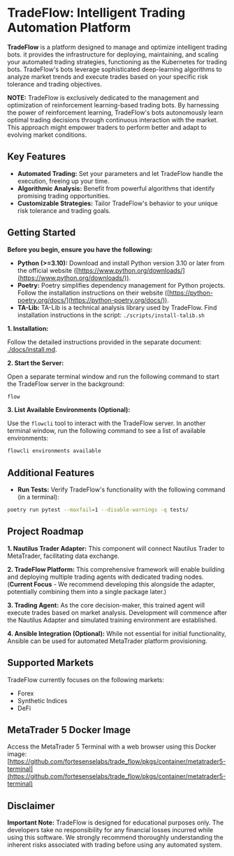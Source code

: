 # TradeFlow: Intelligent Trading Automation Platform

**TradeFlow** is a platform designed to manage and optimize intelligent trading bots. it provides the infrastructure for deploying, maintaining, and scaling your automated trading strategies, functioning as the Kubernetes for trading bots. TradeFlow's bots leverage sophisticated deep-learning algorithms to analyze market trends and execute trades based on your specific risk tolerance and trading objectives. 

**NOTE:** TradeFlow is exclusively dedicated to the management and optimization of reinforcement learning-based trading bots. By harnessing the power of reinforcement learning, TradeFlow's bots autonomously learn optimal trading decisions through continuous interaction with the market. This approach might empower traders to perform better and adapt to evolving market conditions.

## Key Features

- **Automated Trading:** Set your parameters and let TradeFlow handle the execution, freeing up your time.
- **Algorithmic Analysis:** Benefit from powerful algorithms that identify promising trading opportunities.
- **Customizable Strategies:** Tailor TradeFlow's behavior to your unique risk tolerance and trading goals.

## Getting Started

**Before you begin, ensure you have the following:**

- **Python (>=3.10):** Download and install Python version 3.10 or later from the official website ([https://www.python.org/downloads/](https://www.python.org/downloads/)).
- **Poetry:** Poetry simplifies dependency management for Python projects. Follow the installation instructions on their website ([https://python-poetry.org/docs/](https://python-poetry.org/docs/)).
- **TA-Lib:** TA-Lib is a technical analysis library used by TradeFlow. Find installation instructions in the script: `./scripts/install-talib.sh`

**1. Installation:**

Follow the detailed instructions provided in the separate document: [./docs/install.md](./docs/install.md).

**2. Start the Server:**

Open a separate terminal window and run the following command to start the TradeFlow server in the background:

```bash
flow
```

**3. List Available Environments (Optional):**

Use the `flowcli` tool to interact with the TradeFlow server. In another terminal window, run the following command to see a list of available environments:

```bash
flowcli environments available
```

## Additional Features

- **Run Tests:** Verify TradeFlow's functionality with the following command (in a terminal):

```bash
poetry run pytest --maxfail=1 --disable-warnings -q tests/
```

## Project Roadmap

**1. Nautilus Trader Adapter:** This component will connect Nautilus Trader to MetaTrader, facilitating data exchange.

**2. TradeFlow Platform:** This comprehensive framework will enable building and deploying multiple trading agents with dedicated trading nodes. (**Current Focus** - We recommend developing this alongside the adapter, potentially combining them into a single package later.)

**3. Trading Agent:** As the core decision-maker, this trained agent will execute trades based on market analysis. Development will commence after the Nautilus Adapter and simulated training environment are established.

**4. Ansible Integration (Optional):** While not essential for initial functionality, Ansible can be used for automated MetaTrader platform provisioning.

## Supported Markets

TradeFlow currently focuses on the following markets:

- Forex
- Synthetic Indices
- DeFi

## MetaTrader 5 Docker Image

Access the MetaTrader 5 Terminal with a web browser using this Docker image: [https://github.com/fortesenselabs/trade_flow/pkgs/container/metatrader5-terminal](https://github.com/fortesenselabs/trade_flow/pkgs/container/metatrader5-terminal)

## Disclaimer

**Important Note:** TradeFlow is designed for educational purposes only. The developers take no responsibility for any financial losses incurred while using this software. We strongly recommend thoroughly understanding the inherent risks associated with trading before using any automated system.
